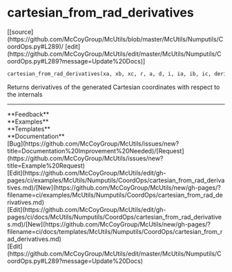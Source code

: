 # <a id="McUtils.Numputils.CoordOps.cartesian_from_rad_derivatives">cartesian_from_rad_derivatives</a>
<div class="docs-source-link" markdown="1">
[[source](https://github.com/McCoyGroup/McUtils/blob/master/McUtils/Numputils/CoordOps.py#L289)/
[edit](https://github.com/McCoyGroup/McUtils/edit/master/McUtils/Numputils/CoordOps.py#L289?message=Update%20Docs)]
</div>

```python
cartesian_from_rad_derivatives(xa, xb, xc, r, a, d, i, ia, ib, ic, derivs, order=2, return_comps=False): 
```
Returns derivatives of the generated Cartesian coordinates with respect
to the internals












---


<div markdown="1" class="text-secondary">
<div class="container">
  <div class="row">
   <div class="col" markdown="1">
**Feedback**   
</div>
   <div class="col" markdown="1">
**Examples**   
</div>
   <div class="col" markdown="1">
**Templates**   
</div>
   <div class="col" markdown="1">
**Documentation**   
</div>
   <div class="col" markdown="1">
   
</div>
   <div class="col" markdown="1">
   
</div>
   <div class="col" markdown="1">
   
</div>
</div>
  <div class="row">
   <div class="col" markdown="1">
[Bug](https://github.com/McCoyGroup/McUtils/issues/new?title=Documentation%20Improvement%20Needed)/[Request](https://github.com/McCoyGroup/McUtils/issues/new?title=Example%20Request)   
</div>
   <div class="col" markdown="1">
[Edit](https://github.com/McCoyGroup/McUtils/edit/gh-pages/ci/examples/McUtils/Numputils/CoordOps/cartesian_from_rad_derivatives.md)/[New](https://github.com/McCoyGroup/McUtils/new/gh-pages/?filename=ci/examples/McUtils/Numputils/CoordOps/cartesian_from_rad_derivatives.md)   
</div>
   <div class="col" markdown="1">
[Edit](https://github.com/McCoyGroup/McUtils/edit/gh-pages/ci/docs/McUtils/Numputils/CoordOps/cartesian_from_rad_derivatives.md)/[New](https://github.com/McCoyGroup/McUtils/new/gh-pages/?filename=ci/docs/templates/McUtils/Numputils/CoordOps/cartesian_from_rad_derivatives.md)   
</div>
   <div class="col" markdown="1">
[Edit](https://github.com/McCoyGroup/McUtils/edit/master/McUtils/Numputils/CoordOps.py#L289?message=Update%20Docs)   
</div>
   <div class="col" markdown="1">
   
</div>
   <div class="col" markdown="1">
   
</div>
   <div class="col" markdown="1">
   
</div>
</div>
</div>
</div>